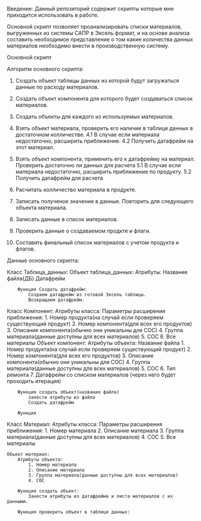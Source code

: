 Введение:
Данный репозиторий содержит скрипты которые мне приходится использовать в работе.


Основной скрипт позволяет проанализировать списки материалов, выгруженных из системы САПР в Эксель формат, и на основе анализа составить необходимое представление о том какие количества данных материалов необходимо внести в производственную систему.

Основной скрипт

Алгоритм основного скрипта:

1. Создать объект таблицы данных из которой будут загружаться данные по расходу материалов.
2. Создать объект компонента для которого будет создаваться список материалов.
3. Создать объекты для каждого из используемых материалов.

4. Взять объект материала, проверить его наличие в таблице данных в достаточном колличестве.
    4.1 В случае если материала недостаточно, расширить приближение.
    4.2 Получить датафрейм на этот материал.
5. Взять объект компонента, применить его к датафрейму на материал. Проверить достаточно ли данных для расчета
    5.1 В случае если материала недостаточно, расширить приближение по продукту.
    5.2 Получить датафрейм для расчета
6. Расчитать колличество материала в продукте.
7. Записать полученое значение в данные.
Повторить для следующего объекта материала.

8. Записать данные в список материалов.
9. Проверить данные о создаваемом продкте и флаги.
10. Составить финальный список материалов с учетом продукта и флагов.

Данные основного скрипта:

Класс Таблица_данных:
    Объект таблица_данных:
        Атрибуты:
            Название файла(ДБ)
            Датафрейм
    
        Функция Создать датафрейм:
            Создаем датафрейм из готовой Эксель таблицы.
            Возвращаем датафрейм.
        
Класс Компонент:
        Атрибуты класса:
            Параметры расширения приближения:
                1. Номер продукта(на случай если проверяем существующий продукт)
                2. Номер компонента(для всех его продуктов)
                3. Описание компонента(обычно они уникальны для СОС)
                4. Группа материала(данные доступны для всех материалов)
                5. СОС
                6. Все материалы
    Объект компонент:
        Атрибуты объекта:
            Название файла
            1. Номер продукта(на случай если проверяем существующий продукт)
            2. Номер компонента(для всех его продуктов)
            3. Описание компонента(обычно они уникальны для СОС)
            4. Группа материала(данные доступны для всех материалов)
            5. СОС
            6. Тип ремонта
            7. Датафрейм со списком материалов (через него будет проходить итерация)
            
        Функция создать объект(название файла)
            занести атрибуты из файла
            Создать датафрейм
            
        Функция
        
        
        
        
Класс Материал:
    Атрибуты класса:
        Параметры расширения приближения:
            1. Номер материала
            2. Описание материала
            3. Группа материала(данные доступны для всех материалов)
            4. СОС
            5. Все материалы
            
    Объект материал:
        Атрибуты объекта:
            1. Номер материала
            2. Описание материала
            3. Группа материала(данные доступны для всех материалов)
            4. СОС
            
        Функция создать объект:
            Занести атрибуты из датафрейма и листа материалов с их данными.
        
        Функция проверить объект в таблице данных:
            
        
                    
